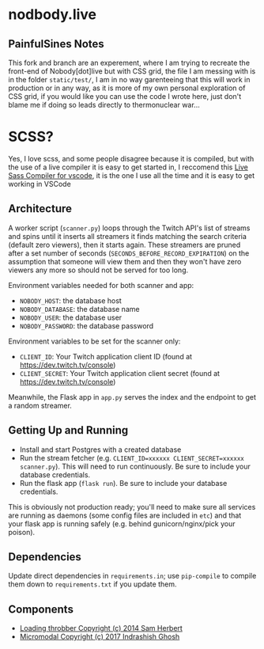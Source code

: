 # nodbody.live

## PainfulSines Notes

This fork and branch are an experement, where I am trying to recreate the front-end of Nobody[dot]live but with CSS grid, the file I am messing with is in the folder ```static/test/```, I am in no way garenteeing that this will work in production or in any way, as it is more of my own personal exploration of CSS grid, if you would like you can use the code I wrote here, just don't blame me if doing so leads directly to thermonuclear war...

# SCSS?
Yes, I love scss, and some people disagree because it is compiled, but with the use of a live compiler it is easy to get started in, I reccomend this [Live Sass Compiler for vscode](https://github.com/glenn2223/vscode-live-sass-compiler/), it is the one I use all the time and it is easy to get working in VSCode

## Architecture

A worker script (`scanner.py`) loops through the Twitch API's list of streams and spins until it inserts all streamers it finds matching the search criteria (default zero viewers), then it starts again. These streamers are pruned after a set number of seconds (`SECONDS_BEFORE_RECORD_EXPIRATION`) on the assumption that someone will view them and then they won't have zero viewers any more so should not be served for too long.

Environment variables needed for both scanner and app:

* `NOBODY_HOST`: the database host
* `NOBODY_DATABASE`: the database name
* `NOBODY_USER`: the database user
* `NOBODY_PASSWORD`: the database password

Environment variables to be set for the scanner only:

* `CLIENT_ID`: Your Twitch application client ID (found at https://dev.twitch.tv/console)
* `CLIENT_SECRET`: Your Twitch application client secret (found at https://dev.twitch.tv/console)

Meanwhile, the Flask app in `app.py` serves the index and the endpoint to get a random streamer.

## Getting Up and Running

* Install and start Postgres with a created database
* Run the stream fetcher (e.g. `CLIENT_ID=xxxxxx CLIENT_SECRET=xxxxxx scanner.py`). This will need to run continuously. Be sure to include your database credentials.
* Run the flask app (`flask run`). Be sure to include your database credentials.

This is obviously not production ready; you'll need to make sure all services are running as daemons (some config files are included in `etc`) and that your flask app is running safely (e.g. behind gunicorn/nginx/pick your poison).

## Dependencies

Update direct dependencies in `requirements.in`; use `pip-compile` to compile them down to `requirements.txt` if you update them.

## Components

* [Loading throbber Copyright (c) 2014 Sam Herbert](https://github.com/SamHerbert/SVG-Loaders)
* [Micromodal Copyright (c) 2017 Indrashish Ghosh](https://github.com/Ghosh/micromodal)
